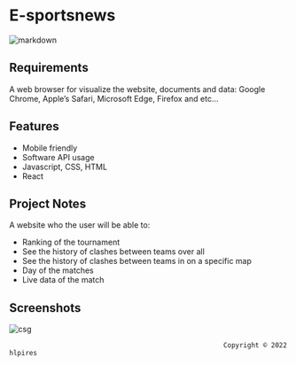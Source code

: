 # E-sportsnews

![markdown](https://user-images.githubusercontent.com/60366579/179527964-1af7b734-92e0-46de-8009-454242944df4.png)



## Requirements
A web browser for visualize the website, documents and data: Google Chrome, Apple’s Safari, Microsoft Edge, Firefox and etc...

## Features

- Mobile friendly
- Software API usage
- Javascript, CSS, HTML
- React

## Project Notes
A website who the user will be able to:

- Ranking of the tournament 
- See the history of clashes between teams over all
- See the history of clashes between teams in on a specific map
- Day of the matches
- Live data of the match


## Screenshots

![csg](https://user-images.githubusercontent.com/60366579/179536725-453c48b7-9895-4684-adfc-512f0f41d434.PNG)




                                                          Copyright © 2022 hlpires
